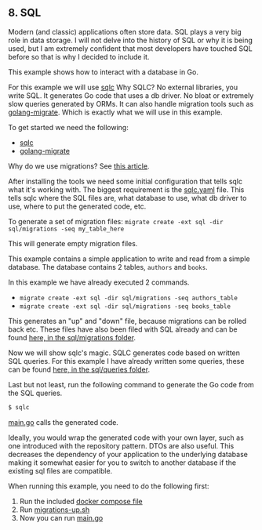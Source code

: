 ## 8. SQL

Modern (and classic) applications often store data. SQL plays a very big role in data storage.
I will not delve into the history of SQL or why it is being used, but I am extremely confident that most developers
have touched SQL before so that is why I decided to include it.

This example shows how to interact with a database in Go.

For this example we will use [sqlc](https://sqlc.dev/)
Why SQLC? No external libraries, you write SQL. It generates Go code that uses a db driver.
No bloat or extremely slow queries generated by ORMs. 
It can also handle migration tools such as [golang-migrate](https://github.com/golang-migrate/migrate). 
Which is exactly what we will use in this example.

To get started we need the following:
- [sqlc](https://docs.sqlc.dev/en/stable/overview/install.html)
- [golang-migrate](https://github.com/golang-migrate/migrate)

Why do we use migrations? See [this article](https://www.prisma.io/dataguide/types/relational/what-are-database-migrations#what-are-the-advantages-of-migration-tools).

After installing the tools we need some initial configuration that tells sqlc what it's working with.
The biggest requirement is the [sqlc.yaml](./sqlc.yaml) file. This tells sqlc where the SQL files are, what database to use, 
what db driver to use, where to put the generated code, etc.

To generate a set of migration files:
`migrate create -ext sql -dir sql/migrations -seq my_table_here`

This will generate empty migration files.

This example contains a simple application to write and read from a simple database.
The database contains 2 tables, `authors` and `books`.


In this example we have already executed 2 commands.
- `migrate create -ext sql -dir sql/migrations -seq authors_table`
- `migrate create -ext sql -dir sql/migrations -seq books_table`

This generates an "up" and "down" file, because migrations can be rolled back etc.
These files have also been filed with SQL already and can be found [here, in the sql/migrations folder](./sql/migrations).

Now we will show sqlc's magic. SQLC generates code based on written SQL queries.
For this example I have already written some queries, these can be found [here, in the sql/queries folder](./sql/queries).

Last but not least, run the following command to generate the Go code from the SQL queries.
```bash
$ sqlc
```

[main.go](./main.go) calls the generated code.

Ideally, you would wrap the generated code with your own layer, such as one introduced with the repository pattern. DTOs are also useful.
This decreases the dependency of your application to the underlying database making it somewhat easier for you to switch to another database if the existing sql files are compatible.

When running this example, you need to do the following first:
1. Run the included [docker compose file](./docker-compose.yml)
2. Run [migrations-up.sh](./migrations-up.sh)
3. Now you can run [main.go](./main.go)